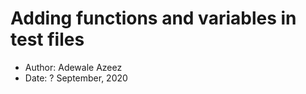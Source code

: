 
# Adding functions and variables in test files



- Author: Adewale Azeez
- Date: ? September, 2020